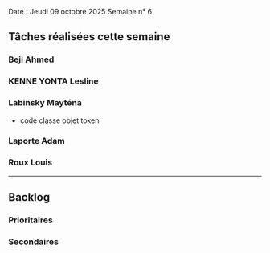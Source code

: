 Date : Jeudi 09 octobre 2025
Semaine n° 6

## Tâches réalisées cette semaine


### Beji Ahmed


### KENNE YONTA Lesline


### Labinsky Mayténa
- code classe objet token

### Laporte Adam


### Roux Louis


---

## Backlog


  


### Prioritaires


### Secondaires
